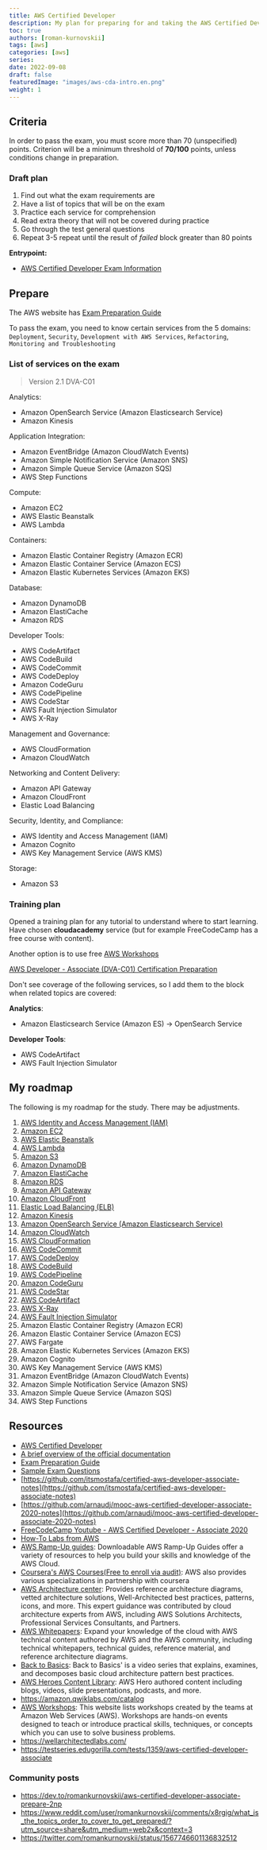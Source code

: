 ```yaml
---
title: AWS Certified Developer
description: My plan for preparing for and taking the AWS Certified Developer exam
toc: true
authors: [roman-kurnovskii]
tags: [aws]
categories: [aws]
series:
date: 2022-09-08
draft: false
featuredImage: "images/aws-cda-intro.en.png"
weight: 1
---
```



## Criteria

In order to pass the exam, you must score more than 70 (unspecified) points. Criterion will be a minimum threshold of **70/100** points, unless conditions change in preparation.

### Draft plan

1. Find out what the exam requirements are
2. Have a list of topics that will be on the exam
3. Practice each service for comprehension
4. Read extra theory that will not be covered during practice
5. Go through the test general questions
6. Repeat 3-5 repeat until the result of *failed* block greater than 80 points

**Entrypoint:**

- [AWS Certified Developer Exam Information](https://aws.amazon.com/certification/certified-developer-associate/)

## Prepare

The AWS website has [Exam Preparation Guide](https://d1.awsstatic.com/training-and-certification/docs-dev-associate/AWS-Certified-Developer-Associate_Exam-Guide.pdf)

To pass the exam, you need to know certain services from the 5 domains: `Deployment`, `Security`, `Development with AWS Services`, `Refactoring`, `Monitoring and Troubleshooting`

### List of services on the exam

> Version 2.1 DVA-C01

Analytics:

- Amazon OpenSearch Service (Amazon Elasticsearch Service)
- Amazon Kinesis

Application Integration:

- Amazon EventBridge (Amazon CloudWatch Events)
- Amazon Simple Notification Service (Amazon SNS)
- Amazon Simple Queue Service (Amazon SQS)
- AWS Step Functions

Compute:

- Amazon EC2
- AWS Elastic Beanstalk
- AWS Lambda

Containers:

- Amazon Elastic Container Registry (Amazon ECR)
- Amazon Elastic Container Service (Amazon ECS)
- Amazon Elastic Kubernetes Services (Amazon EKS)

Database:

- Amazon DynamoDB
- Amazon ElastiCache
- Amazon RDS

Developer Tools:

- AWS CodeArtifact
- AWS CodeBuild
- AWS CodeCommit
- AWS CodeDeploy
- Amazon CodeGuru
- AWS CodePipeline
- AWS CodeStar
- AWS Fault Injection Simulator
- AWS X-Ray

Management and Governance:

- AWS CloudFormation
- Amazon CloudWatch

Networking and Content Delivery:

- Amazon API Gateway
- Amazon CloudFront
- Elastic Load Balancing

Security, Identity, and Compliance:

- AWS Identity and Access Management (IAM)
- Amazon Cognito
- AWS Key Management Service (AWS KMS)

Storage:

- Amazon S3

### Training plan

Opened a training plan for any tutorial to understand where to start learning. Have chosen **cloudacademy** service (but for example FreeCodeCamp has a free course with content). 

Another option is to use free [AWS Workshops](https://workshops.aws/)

[AWS Developer - Associate (DVA-C01) Certification Preparation](https://cloudacademy.com/learning-paths/aws-developer-associate-dva-c01-certification-preparation-4364/)

Don't see coverage of the following services, so I add them to the block when related topics are covered:

**Analytics**:

- Amazon Elasticsearch Service (Amazon ES) -> OpenSearch Service

**Developer Tools**:

- AWS CodeArtifact
- AWS Fault Injection Simulator

## My roadmap

The following is my roadmap for the study. There may be adjustments.

<!-- 1. 

        19      11


        20      12
25. [Amazon Elastic Container Registry (Amazon ECR)](ecr)
26. [Amazon Elastic Container Service (Amazon ECS)](ecs)


        21      13
27. [AWS Fargate](fargate)

        22      14
28. [Amazon Elastic Kubernetes Services (Amazon EKS)](eks)


    23  15
29. [Amazon Cognito](cognito)

    24  16
30. [AWS Key Management Service (AWS KMS)](kms)


        25      17
31. [Amazon EventBridge (Amazon CloudWatch Events)](eventbridge)
    

        26      18
32. [Amazon Simple Notification Service (Amazon SNS)](sns)
33. [Amazon Simple Queue Service (Amazon SQS)](sqs)

        27      19
34. [AWS Step Functions](step-functions) 


next buy course: https://www.udemy.com/course/aws-certified-developer-associate-practice-exams-amazon/ or similar

check questions
-->


1. [AWS Identity and Access Management (IAM)](iam)
2. [Amazon EC2](ec2)
3. [AWS Elastic Beanstalk](elasticbeanstalk)
4. [AWS Lambda](lambda)
5. [Amazon S3](s3)
6. [Amazon DynamoDB](dynamodb)
7. [Amazon ElastiCache](elasticache)
8. [Amazon RDS](rds)
9. [Amazon API Gateway](api-gateway)
10. [Amazon CloudFront](cloudfront)
11. [Elastic Load Balancing (ELB)](elasticloadbalancing)
12. [Amazon Kinesis](kinesis)
13. [Amazon OpenSearch Service (Amazon Elasticsearch Service)](opensearch-service)
14. [Amazon CloudWatch](cloudwatch)
15. [AWS CloudFormation](cloudformation)
16. [AWS CodeCommit](codecommit)
17. [AWS CodeDeploy](codedeploy)
18. [AWS CodeBuild](codebuild)
19. [AWS CodePipeline](codepipeline)
20. [Amazon CodeGuru](codeguru)
21. [AWS CodeStar](codestar)
22. [AWS CodeArtifact](codeartifact)
23. [AWS X-Ray](xray)
24. [AWS Fault Injection Simulator](fis)
25. Amazon Elastic Container Registry (Amazon ECR)
26. Amazon Elastic Container Service (Amazon ECS)
27. AWS Fargate
28. Amazon Elastic Kubernetes Services (Amazon EKS)
29. Amazon Cognito
30. AWS Key Management Service (AWS KMS)
31. Amazon EventBridge (Amazon CloudWatch Events)
32. Amazon Simple Notification Service (Amazon SNS)
33. Amazon Simple Queue Service (Amazon SQS)
34. AWS Step Functions


## Resources

- [AWS Certified Developer](https://aws.amazon.com/certification/certified-developer-associate/)
- [A brief overview of the official documentation](https://docs.aws.amazon.com/index.html)
- [Exam Preparation Guide](https://d1.awsstatic.com/training-and-certification/docs-dev-associate/AWS-Certified-Developer-Associate_Exam-Guide.pdf)
- [Sample Exam Questions](https://d1.awsstatic.com/training-and-certification/docs-dev-associate/AWS-Certified-Developer-Associate_Sample-Questions.pdf)
- [https://github.com/itsmostafa/certified-aws-developer-associate-notes](https://github.com/itsmostafa/certified-aws-developer-associate-notes)
- [https://github.com/arnaudj/mooc-aws-certified-developer-associate-2020-notes](https://github.com/arnaudj/mooc-aws-certified-developer-associate-2020-notes)
- [FreeCodeCamp Youtube - AWS Certified Developer - Associate 2020](https://www.youtube.com/watch?v=RrKRN9zRBWs)
- [How-To Labs from AWS](https://aws.amazon.com/getting-started/hands-on/?getting-started-all.sort-by=item.additionalFields.sortOrder&getting-started-all.sort-order=asc&awsf.getting-started-category=*all&awsf.getting-started-level=*all&awsf.getting-started-content-type=*all)
- [AWS Ramp-Up guides](https://aws.amazon.com/training/ramp-up-guides): Downloadable AWS Ramp-Up Guides offer a variety of resources to help you build your skills and knowledge of the AWS Cloud.
- [Coursera's AWS Courses(Free to enroll via audit)](https://www.coursera.org/aws): AWS also provides various specializations in partnership with coursera
- [AWS Architecture center](https://aws.amazon.com/architecture/?nc2=h_ql_le_arc&cards-all.sort-by=item.additionalFields.sortDate&cards-all.sort-order=desc&awsf.content-type=*all&awsf.methodology=*all&awsf.tech-category=*all&awsf.industries=*all): Provides reference architecture diagrams, vetted architecture solutions, Well-Architected best practices, patterns, icons, and more. This expert guidance was contributed by cloud architecture experts from AWS, including AWS Solutions Architects, Professional Services Consultants, and Partners.
- [AWS Whitepapers](https://aws.amazon.com/whitepapers): Expand your knowledge of the cloud with AWS technical content authored by AWS and the AWS community, including technical whitepapers, technical guides, reference material, and reference architecture diagrams.
- [Back to Basics](https://aws.amazon.com/architecture/back-to-basics): Back to Basics' is a video series that explains, examines, and decomposes basic cloud architecture pattern best practices.
- [AWS Heroes Content Library](https://aws.amazon.com/developer/community/heroes/content-library): AWS Hero authored content including blogs, videos, slide presentations, podcasts, and more.
- https://amazon.qwiklabs.com/catalog
- [AWS Workshops](https://workshops.aws): This website lists workshops created by the teams at Amazon Web Services (AWS). Workshops are hands-on events designed to teach or introduce practical skills, techniques, or concepts which you can use to solve business problems.
- https://wellarchitectedlabs.com/
- https://testseries.edugorilla.com/tests/1359/aws-certified-developer-associate

### Community posts

- https://dev.to/romankurnovskii/aws-certified-developer-associate-prepare-2np
- https://www.reddit.com/user/romankurnovskii/comments/x8rgig/what_is_the_topics_order_to_cover_to_get_prepared/?utm_source=share&utm_medium=web2x&context=3
- https://twitter.com/romankurnovskii/status/1567746601136832512
